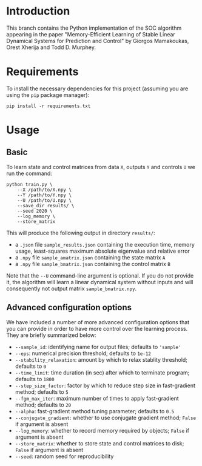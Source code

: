 # Introduction

This branch contains the Python implementation of the SOC algorithm appearing in the paper "Memory-Efficient Learning of Stable Linear Dynamical Systems for Prediction and Control" by Giorgos Mamakoukas, Orest Xherija and Todd D. Murphey.

# Requirements
To install the necessary dependencies for this project (assuming you are using the `pip` package manager):

```
pip install -r requirements.txt
```

# Usage

## Basic 
To learn state and control matrices from data `X`, outputs `Y` and  controls `U` we run the command:

```
python train.py \
    --X /path/to/X.npy \
    --Y /path/to/Y.npy \
    --U /path/to/U.npy \ 
    --save_dir results/ \
    --seed 2020 \
    --log_memory \
    --store_matrix 
```
This will produce the following output in directory `results/`:
- a `.json` file `sample_results.json` containing the execution time, memory usage, least-squares maximum absolute eigenvalue and relative error
- a `.npy` file `sample_amatrix.json` containing the state matrix `A`
- a `.npy` file `sample_bmatrix.json` containing the control matrix `B`

Note that the `--U` command-line argument is optional. If you do not provide it, the algorithm will learn a linear dynamical system without inputs and will consequently not output matrix `sample_bmatrix.npy`.

## Advanced configuration options
We have included a number of more advanced configuration options that you can provide in order to have more control over the learning process. They are briefly summarized below:

- `--sample_id`: identifying name for output files; defaults to `'sample'`
- `--eps`: numerical precision threshold; defaults to `1e-12`
- `--stability_relaxation`: amount by which to relax stablity threshold; defaults to `0`
- `--time_limit`: time duration (in sec) after which to terminate program; defaults to `1800`
- `--step_size_factor`: factor by which to reduce step size in fast-gradient method; defaults to `5`
- `--fgm_max_iter`: maximum number of times to apply fast-gradient method; defaults to `20`
- `--alpha`: fast-gradient method tuning parameter; defaults to `0.5`
- `--conjugate_gradient`: whether to use conjugate gradient method; `False` if argument is absent
- `--log_memory`: whether to record memory required by objects; `False` if argument is absent
- `--store_matrix`: whether to store state and control matrices to disk; `False` if argument is absent
- `--seed`: random seed for reproducibility
